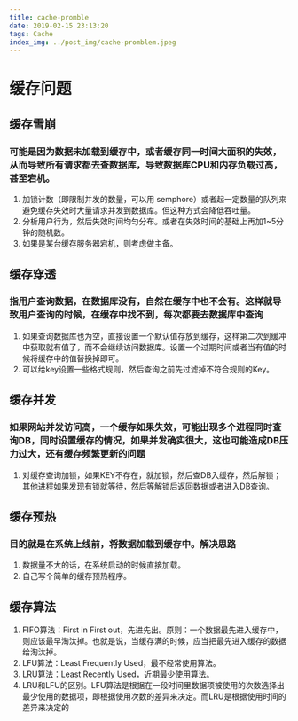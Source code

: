 ```yaml
---
title: cache-promble
date: 2019-02-15 23:13:20
tags: Cache
index_img: ../post_img/cache-promblem.jpeg
---
```


# 缓存问题

## 缓存雪崩

### 可能是因为数据未加载到缓存中，或者缓存同一时间大面积的失效，从而导致所有请求都去查数据库，导致数据库CPU和内存负载过高，甚至宕机。

1. 加锁计数（即限制并发的数量，可以用 semphore）或者起一定数量的队列来避免缓存失效时大量请求并发到数据库。但这种方式会降低吞吐量。
2. 分析用户行为，然后失效时间均匀分布。或者在失效时间的基础上再加1~5分钟的随机数。
3. 如果是某台缓存服务器宕机，则考虑做主备。

## 缓存穿透

### 指用户查询数据，在数据库没有，自然在缓存中也不会有。这样就导致用户查询的时候，在缓存中找不到，每次都要去数据库中查询

1. 如果查询数据库也为空，直接设置一个默认值存放到缓存，这样第二次到缓冲中获取就有值了，而不会继续访问数据库。设置一个过期时间或者当有值的时候将缓存中的值替换掉即可。
2. 可以给key设置一些格式规则，然后查询之前先过滤掉不符合规则的Key。

## 缓存并发

### 如果网站并发访问高，一个缓存如果失效，可能出现多个进程同时查询DB，同时设置缓存的情况，如果并发确实很大，这也可能造成DB压力过大，还有缓存频繁更新的问题

1. 对缓存查询加锁，如果KEY不存在，就加锁，然后查DB入缓存，然后解锁；其他进程如果发现有锁就等待，然后等解锁后返回数据或者进入DB查询。

## 缓存预热

### 目的就是在系统上线前，将数据加载到缓存中。解决思路

1. 数据量不大的话，在系统启动的时候直接加载。
2. 自己写个简单的缓存预热程序。

## 缓存算法

1. FIFO算法：First in First out，先进先出。原则：一个数据最先进入缓存中，则应该最早淘汰掉。也就是说，当缓存满的时候，应当把最先进入缓存的数据给淘汰掉。
2. LFU算法：Least Frequently Used，最不经常使用算法。
3. LRU算法：Least Recently Used，近期最少使用算法。
4. LRU和LFU的区别。LFU算法是根据在一段时间里数据项被使用的次数选择出最少使用的数据项，即根据使用次数的差异来决定。而LRU是根据使用时间的差异来决定的